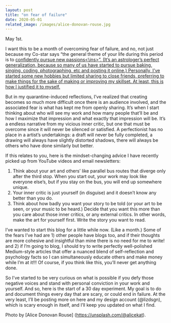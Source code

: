```yaml
---
layout: post
title: "on fear of failure"
date: 2020-05-01
related_image: /images/alice-donovan-rouse.jpg
---
```

May 1st.

I want this to be a month of overcoming fear of failure, and no, not just because my Co-star says “the general theme of your life during this period is to <ins>confidently pursue new passions<\ins>”. (It’s an astrologer’s perfect generalization, because so many of us have started to pursue baking, singing, coding, photographing, etc and posting it online.) Personally, I’ve started some new hobbies but limited sharing to close friends, preferring to make things for the sake of making or improving my skillset. At least, this is how I justified it to myself.

But in my quarantine-induced reflections, I’ve realized that creating becomes so much more difficult once there is an audience involved, and the associated fear is what has kept me from openly sharing. It’s when I start thinking about who will see my work and how many people that’ll be and how I maximize that impression and what exactly that impression will be. It’s a endless narrative from my vicious inner critic, but one that must be overcome since it will never be silenced or satisfied. A perfectionist has no place in a artist’s undertakings: a draft will never be fully completed, a drawing will always have slightly distorted shadows, there will always be others who have done similarly but better.

If this relates to you, here is the mindset-changing advice I have recently picked up from YouTube videos and email newsletters:

1. Think about your art and others’ like parallel bus routes that diverge only after the third stop. When you start out, your work may look like everyone else’s, but if you stay on the bus, you will end up somewhere unique.
2. Your inner critic is just yourself (in disguise) and it doesn’t know any better than you do.
3. Think about how badly you want your story to be told (or your art to be seen, or your music to be heard.) Decide that you want this more than you care about those inner critics, or any external critics. 
In other words, make the art for yourself first. Write the story you want to read.

I’ve wanted to start this blog for a little while now. (Like a month.) Some of the fears I’ve had are 1) other people have blogs too, and if their thoughts are more cohesive and insightful than mine there is no need for me to write! and 2) if I’m going to blog, I should try to write perfectly well-polished Medium-style articles that offer a nuanced blend of self-reflection and psychology facts so I can simultaneously educate others and make money while I’m at it!!! Of course, if you think like this, you’ll never get anything done.

So I’ve started to be very curious on what is possible if you defy those negative voices and stand with personal conviction in your work and yourself. And so, here is the start of a 30 day experiment. My goal is to do and document things every day that are scary, or could end in failure. At the very least, I’ll be posting more on here and my design account (@lizdsgn), which is scary enough in itself, and I’ll keep you updated on what I find.

Photo by [Alice Donovan Rouse] (https://unsplash.com/@alicekat). 
